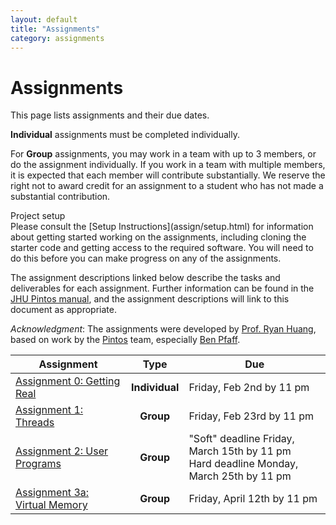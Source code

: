 ```yaml
---
layout: default
title: "Assignments"
category: assignments
---
```


# Assignments

This page lists assignments and their due dates.

**Individual** assignments must be completed individually.

For **Group** assignments, you may work in a team with up to
3 members, or do the assignment individually.
If you work in a team with multiple members, it is expected
that each member will contribute substantially. We reserve
the right not to award credit for an assignment to a student who
has not made a substantial contribution.

<div class='admonition info'>
  <div class='title'>Project setup</div>
  <div class='content' markdown='1'>
Please consult the [Setup Instructions](assign/setup.html) for information
about getting started working on the assignments, including cloning
the starter code and getting access to the required software.
You will need to do this before you can make progress on any of
the assignments.
  </div>
</div>

The assignment descriptions linked below describe the tasks and
deliverables for each assignment. Further information can
be found in the [JHU Pintos manual](assign/pintos/pintos.html), and the
assignment descriptions will link to this document as
appropriate.

*Acknowledgment*: The assignments were developed by
[Prof. Ryan Huang](https://web.eecs.umich.edu/~ryanph/),
based on work by the [Pintos](https://pintos-os.org/)
team, especially [Ben Pfaff](https://benpfaff.org/).

Assignment | Type | Due
---------- | :--: | ---
[Assignment 0: Getting Real](assign/assign00.html) | **Individual** | Friday, Feb 2nd by 11 pm
[Assignment 1: Threads](assign/assign01.html) | **Group** | Friday, Feb 23rd by 11 pm
[Assignment 2: User Programs](assign/assign02.html) | **Group** | "Soft" deadline Friday, March 15th by 11 pm<br>Hard deadline Monday, March 25th by 11 pm
[Assignment 3a: Virtual Memory](assign/assign03a.html) | **Group** | Friday, April 12th by 11 pm
